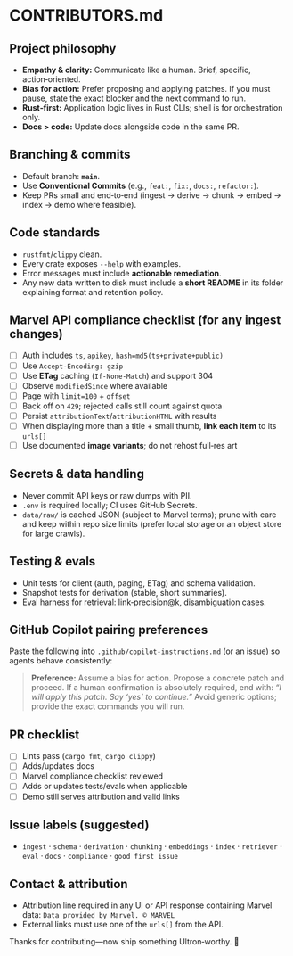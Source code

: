 # CONTRIBUTORS.md

## Project philosophy

* **Empathy & clarity:** Communicate like a human. Brief, specific, action‑oriented.
* **Bias for action:** Prefer proposing and applying patches. If you must pause, state the exact blocker and the next command to run.
* **Rust‑first:** Application logic lives in Rust CLIs; shell is for orchestration only.
* **Docs > code:** Update docs alongside code in the same PR.

## Branching & commits

* Default branch: **`main`**.
* Use **Conventional Commits** (e.g., `feat:`, `fix:`, `docs:`, `refactor:`).
* Keep PRs small and end‑to‑end (ingest → derive → chunk → embed → index → demo where feasible).

## Code standards

* `rustfmt`/`clippy` clean.
* Every crate exposes `--help` with examples.
* Error messages must include **actionable remediation**.
* Any new data written to disk must include a **short README** in its folder explaining format and retention policy.

## Marvel API compliance checklist (for any ingest changes)

* [ ] Auth includes `ts`, `apikey`, `hash=md5(ts+private+public)`
* [ ] Use `Accept-Encoding: gzip`
* [ ] Use **ETag** caching (`If-None-Match`) and support 304
* [ ] Observe `modifiedSince` where available
* [ ] Page with `limit=100` + `offset`
* [ ] Back off on `429`; rejected calls still count against quota
* [ ] Persist `attributionText`/`attributionHTML` with results
* [ ] When displaying more than a title + small thumb, **link each item** to its `urls[]`
* [ ] Use documented **image variants**; do not rehost full‑res art

## Secrets & data handling

* Never commit API keys or raw dumps with PII.
* `.env` is required locally; CI uses GitHub Secrets.
* `data/raw/` is cached JSON (subject to Marvel terms); prune with care and keep within repo size limits (prefer local storage or an object store for large crawls).

## Testing & evals

* Unit tests for client (auth, paging, ETag) and schema validation.
* Snapshot tests for derivation (stable, short summaries).
* Eval harness for retrieval: link‑precision\@k, disambiguation cases.

## GitHub Copilot pairing preferences

Paste the following into `.github/copilot-instructions.md` (or an issue) so agents behave consistently:

> **Preference:** Assume a bias for action. Propose a concrete patch and proceed. If a human confirmation is absolutely required, end with: *“I will apply this patch. Say ‘yes’ to continue.”* Avoid generic options; provide the exact commands you will run.

## PR checklist

* [ ] Lints pass (`cargo fmt`, `cargo clippy`)
* [ ] Adds/updates docs
* [ ] Marvel compliance checklist reviewed
* [ ] Adds or updates tests/evals when applicable
* [ ] Demo still serves attribution and valid links

## Issue labels (suggested)

* `ingest` · `schema` · `derivation` · `chunking` · `embeddings` · `index` · `retriever` · `eval` · `docs` · `compliance` · `good first issue`

## Contact & attribution

* Attribution line required in any UI or API response containing Marvel data: `Data provided by Marvel. © MARVEL`
* External links must use one of the `urls[]` from the API.

Thanks for contributing—now ship something Ultron‑worthy. 🦾
